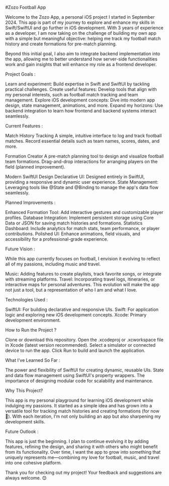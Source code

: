 #Zozo Football App

Welcome to the Zozo App, a personal iOS project I started in September 2024. This app is part of my journey to explore and enhance my skills in Swift/SwiftUI and go further in iOS development. With 3 years of experience as a developer, I am now taking on the challenge of building my own app with a simple but meaningful objective: helping me track my football match history and create formations for pre-match planning.

Beyond this initial goal, I also aim to integrate backend implementation into the app, allowing me to better understand how server-side functionalities work and gain insights that will enhance my role as a frontend developer.

Project Goals :

Learn and experiment: Build expertise in Swift and SwiftUI by tackling practical challenges.
Create useful features: Develop tools that align with my personal interests, such as football match tracking and team management.
Explore iOS development concepts: Dive into modern app design, state management, animations, and more.
Expand my horizons: Use backend integration to learn how frontend and backend systems interact seamlessly.

Current Features :

Match History Tracking
A simple, intuitive interface to log and track football matches.
Record essential details such as team names, scores, dates, and more.

Formation Creator
A pre-match planning tool to design and visualize football team formations.
Drag-and-drop interactions for arranging players on the field (planned improvement).

Modern SwiftUI Design
Declarative UI: Designed entirely in SwiftUI, providing a responsive and dynamic user experience.
State Management: Leveraging tools like @State and @Binding to manage the app's data flow seamlessly.


Planned Improvements :

Enhanced Formation Tool: Add interactive gestures and customizable player profiles.
Database Integration: Implement persistent storage using Core Data or JSON for saving match histories and formations.
Statistics Dashboard: Include analytics for match stats, team performance, or player contributions.
Polished UI: Enhance animations, field visuals, and accessibility for a professional-grade experience.

Future Vision :

While this app currently focuses on football, I envision it evolving to reflect all of my passions, including music and travel.

Music: Adding features to create playlists, track favorite songs, or integrate with streaming platforms.
Travel: Incorporating travel logs, itineraries, or interactive maps for personal adventures.
This evolution will make the app not just a tool, but a representation of who I am and what I love.

Technologies Used :

SwiftUI: For building declarative and responsive UIs.
Swift: For application logic and exploring new iOS development concepts.
Xcode: Primary development environment.

How to Run the Project ?

Clone or download this repository.
Open the .xcodeproj or .xcworkspace file in Xcode (latest version recommended).
Select a simulator or connected device to run the app.
Click Run to build and launch the application.

What I’ve Learned So Far :

The power and flexibility of SwiftUI for creating dynamic, reusable UIs.
State and data flow management using SwiftUI's property wrappers.
The importance of designing modular code for scalability and maintenance.

Why This Project?

This app is my personal playground for learning iOS development while indulging my passions. It started as a simple idea and has grown into a versatile tool for tracking match histories and creating formations (for now 🙂). With each iteration, I’m not only building an app but also sharpening my development skills.

Future Outlook :

This app is just the beginning. I plan to continue evolving it by adding features, refining the design, and sharing it with others who might benefit from its functionality. Over time, I want the app to grow into something that uniquely represents me—combining my love for football, music, and travel into one cohesive platform.

Thank you for checking out my project! Your feedback and suggestions are always welcome. 😊
